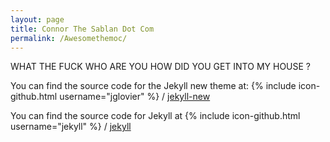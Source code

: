 ```yaml
---
layout: page
title: Connor The Sablan Dot Com
permalink: /Awesomethemoc/
---
```


WHAT THE FUCK WHO ARE YOU HOW DID YOU GET INTO MY HOUSE ?

You can find the source code for the Jekyll new theme at:
{% include icon-github.html username="jglovier" %} /
[jekyll-new](https://github.com/jglovier/jekyll-new)

You can find the source code for Jekyll at
{% include icon-github.html username="jekyll" %} /
[jekyll](https://github.com/jekyll/jekyll)
